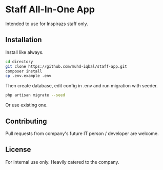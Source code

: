 # Staff All-In-One App

Intended to use for Inspirazs staff only.

## Installation

Install like always.

```bash
cd directory
git clone https://github.com/muhd-iqbal/staff-app.git
composer install
cp .env.example .env
```

Then create database, edit config in .env and run migration with seeder.
```bash
php artisan migrate --seed
```
Or use existing one.


## Contributing
Pull requests from company's future IT person / developer are welcome. 

## License
For internal use only. Heavily catered to the company.
